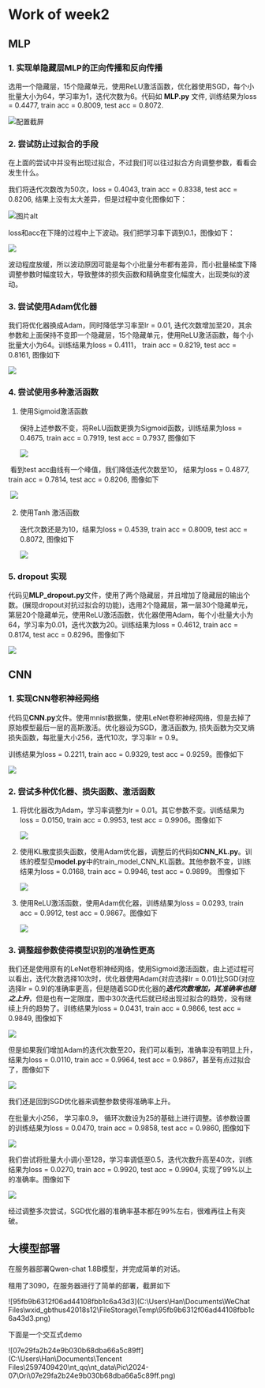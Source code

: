 # Work of week2

## MLP

### 1. 实现单隐藏层MLP的正向传播和反向传播

选用一个隐藏层，15个隐藏单元，使用ReLU激活函数，优化器使用SGD，每个小批量大小为64，学习率为1，迭代次数为6。代码如 **MLP.py** 文件, 训练结果为loss = 0.4477, train acc = 0.8009, test acc = 0.8072.

<img src="figure/Figure_1.png" alt="配置截屏" style="zoom:100%;" />

### 2. 尝试防止过拟合的手段

在上面的尝试中并没有出现过拟合，不过我们可以往过拟合方向调整参数，看看会发生什么。

我们将迭代次数改为50次，loss = 0.4043, train acc = 0.8338, test acc = 0.8206, 结果上没有太大差异，但是过程中变化图像如下：

<img src="figure/Figure_2.png" alt="图片alt" title="图片title">

loss和acc在下降的过程中上下波动。我们把学习率下调到0.1，图像如下：

<img src="figure/Figure_3.png">

波动程度放缓，所以波动原因可能是每个小批量分布都有差异，而小批量梯度下降调整参数时幅度较大，导致整体的损失函数和精确度变化幅度大，出现类似的波动。

### 3. 尝试使用Adam优化器

我们将优化器换成Adam，同时降低学习率至lr = 0.01, 迭代次数增加至20，其余参数和上面保持不变即一个隐藏层，15个隐藏单元，使用ReLU激活函数，每个小批量大小为64。训练结果为loss = 0.4111， train acc = 0.8219, test acc = 0.8161, 图像如下

<img src="figure/Figure_4.png">

### 4. 尝试使用多种激活函数

1. 使用Sigmoid激活函数

   保持上述参数不变，将ReLU函数更换为Sigmoid函数，训练结果为loss = 0.4675, train acc = 0.7919, test acc = 0.7937, 图像如下

   <img src="figure/Figure_5.png">

​	看到test acc曲线有一个峰值，我们降低迭代次数至10， 结果为loss = 	0.4877, train acc = 0.7814, test acc = 0.8206, 图像如下

​	<img src="figure/Figure_6.png">

2. 使用Tanh 激活函数

   迭代次数还是为10，结果为loss = 0.4539, train acc = 0.8009, test acc = 0.8072, 图像如下

   <img src="figure/Figure_7.png">

### 5. dropout 实现

代码见**MLP_dropout.py**文件，使用了两个隐藏层，并且增加了隐藏层的输出个数。(展现dropout对抗过拟合的功能)，选用2个隐藏层，第一层30个隐藏单元，第层20个隐藏单元，使用ReLU激活函数，优化器使用Adam，每个小批量大小为64，学习率为0.01，迭代次数为20。训练结果为loss = 0.4612, train acc = 0.8174, test acc = 0.8296。图像如下

<img src="figure/Figure_8.png">

## CNN

### 1. 实现CNN卷积神经网络

代码见**CNN.py**文件。使用mnist数据集，使用LeNet卷积神经网络，但是去掉了原始模型最后一层的高斯激活。优化器设为SGD，激活函数为, 损失函数为交叉熵损失函数，每批量大小256，迭代10次，学习率lr = 0.9。

训练结果为loss = 0.2211, train acc = 0.9329, test acc = 0.9259。图像如下

<img src="figure/Figure_9.png">

### 2. 尝试多种优化器、损失函数、激活函数

1. 将优化器改为Adam，学习率调整为lr = 0.01。其它参数不变。训练结果为loss = 0.0150, train acc = 0.9953, test acc = 0.9906。图像如下

   <img src="figure/Figure_10.png">

2. 使用KL散度损失函数，使用Adam优化器，调整后的代码如**CNN_KL.py**。训练的模型见**model.py**中的train_model_CNN_KL函数。其他参数不变，训练结果为loss = 0.0168, train acc = 0.9946, test acc = 0.9899。 图像如下

   <img src="figure/Figure_11.png">

3. 使用ReLU激活函数，使用Adam优化器，训练结果为loss = 0.0293, train acc = 0.9912, test acc = 0.9867。图像如下

   <img src="figure/Figure_12.png">

### 3. 调整超参数使得模型识别的准确性更高

我们还是使用原有的LeNet卷积神经网络，使用Sigmoid激活函数，由上述过程可以看出，迭代次数选择10次时，优化器使用Adam(对应选择lr = 0.01)比SGD(对应选择lr = 0.9)的准确率更高，但是随着SGD优化器的***迭代次数增加，其准确率也随之上升***，但是也有一定限度，图中30次迭代后就已经出现过拟合的趋势，没有继续上升的趋势了。训练结果为loss = 0.0431, train acc = 0.9866, test acc = 0.9849, 图像如下

<img src="figure/Figure_13.png">

但是如果我们增加Adam的迭代次数至20，我们可以看到，准确率没有明显上升，结果为loss = 0.0110, train acc = 0.9964, test acc = 0.9867，甚至有点过拟合了，图像如下

<img src="figure/Figure_14.png">

我们还是回到SGD优化器来调整参数使得准确率上升。

在批量大小256， 学习率0.9， 循环次数设为25的基础上进行调整。该参数设置的训练结果为loss = 0.0470, train acc = 0.9858, test acc = 0.9860, 图像如下

<img src="figure/Figure_15.png">

我们尝试将批量大小调小至128，学习率调低至0.5，迭代次数升高至40次，训练结果为loss = 0.0270, train acc = 0.9920, test acc = 0.9904, 实现了99%以上的准确率。图像如下

<img src="figure/Figure_16.png">

经过调整多次尝试，SGD优化器的准确率基本都在99%左右，很难再往上有突破。

## 大模型部署

在服务器部署Qwen-chat 1.8B模型，并完成简单的对话。

租用了3090，在服务器进行了简单的部署，截屏如下

![95fb9b6312f06ad44108fbb1c6a43d3](C:\Users\Han\Documents\WeChat Files\wxid_gbthus42018s12\FileStorage\Temp\95fb9b6312f06ad44108fbb1c6a43d3.png)

下面是一个交互式demo

![07e29fa2b24e9b030b68dba66a5c89ff](C:\Users\Han\Documents\Tencent Files\2597409420\nt_qq\nt_data\Pic\2024-07\Ori\07e29fa2b24e9b030b68dba66a5c89ff.png)
